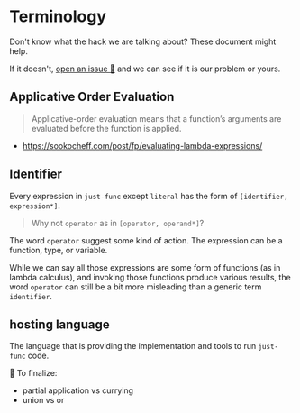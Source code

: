 # Terminology

Don't know what the hack we are talking about?
These document might help.

If it doesn't, [open an issue 🎫](https://github.com/justland/just-func/issues) and we can see if it is our problem or yours.

## Applicative Order Evaluation

> Applicative-order evaluation means that a function’s arguments are evaluated before the function is applied.

- <https://sookocheff.com/post/fp/evaluating-lambda-expressions/>

## Identifier

Every expression in `just-func` except `literal` has the form of `[identifier, expression*]`.

> Why not `operator` as in `[operator, operand*]`?

The word `operator` suggest some kind of action.
The expression can be a function, type, or variable.

While we can say all those expressions are some form of functions (as in lambda calculus),
and invoking those functions produce various results,
the word `operator` can still be a bit more misleading than a generic term `identifier`.

## hosting language

The language that is providing the implementation and tools to run `just-func` code.

🚧 To finalize:

- partial application vs currying
- union vs or
